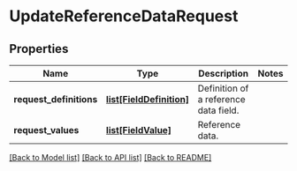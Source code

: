 # UpdateReferenceDataRequest


## Properties
Name | Type | Description | Notes
------------ | ------------- | ------------- | -------------
**request_definitions** | [**list[FieldDefinition]**](FieldDefinition.md) | Definition of a reference data field. | 
**request_values** | [**list[FieldValue]**](FieldValue.md) | Reference data. | 

[[Back to Model list]](../README.md#documentation-for-models) [[Back to API list]](../README.md#documentation-for-api-endpoints) [[Back to README]](../README.md)


